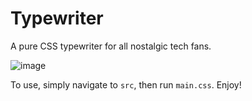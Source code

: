 # Typewriter

A pure CSS typewriter for all nostalgic tech fans. 

![image](https://github.com/CodeMaster7000/Typewriter/assets/95772109/828648bc-c2d7-4ad2-b673-6be80c977a6f)

To use, simply navigate to `src`, then run `main.css`. Enjoy!
